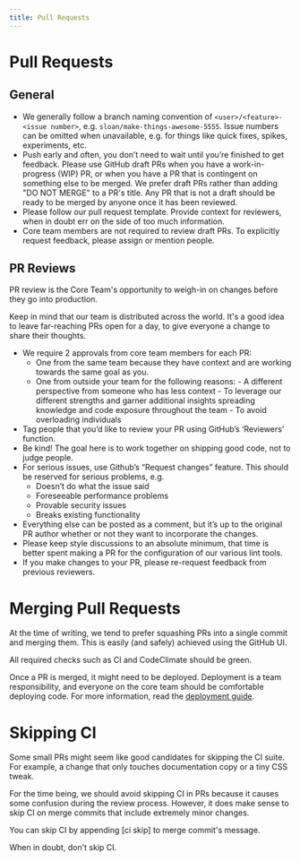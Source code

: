 ```yaml
---
title: Pull Requests
---
```


# Pull Requests

## General

- We generally follow a branch naming convention of
  `<user>/<feature>-<issue number>`, e.g. `sloan/make-things-awesome-5555`.
  Issue numbers can be omitted when unavailable, e.g. for things like quick
  fixes, spikes, experiments, etc.
- Push early and often, you don’t need to wait until you’re finished to get
  feedback. Please use GitHub draft PRs when you have a work-in-progress (WIP)
  PR, or when you have a PR that is contingent on something else to be merged.
  We prefer draft PRs rather than adding "DO NOT MERGE" to a PR's title. Any PR
  that is not a draft should be ready to be merged by anyone once it has been
  reviewed.
- Please follow our pull request template. Provide context for reviewers, when
  in doubt err on the side of too much information.
- Core team members are not required to review draft PRs. To explicitly request
  feedback, please assign or mention people.

## PR Reviews

PR review is the Core Team's opportunity to weigh-in on changes before they go
into production.

Keep in mind that our team is distributed across the world. It's a good idea to
leave far-reaching PRs open for a day, to give everyone a change to share their
thoughts.

- We require 2 approvals from core team members for each PR:
  - One from the same team because they have context and are working towards the
    same goal as you.
  - One from outside your team for the following reasons: - A different
    perspective from someone who has less context - To leverage our different
    strengths and garner additional insights spreading knowledge and code
    exposure throughout the team - To avoid overloading individuals
- Tag people that you’d like to review your PR using GitHub’s ‘Reviewers’
  function.
- Be kind! The goal here is to work together on shipping good code, not to judge
  people.
- For serious issues, use Github’s “Request changes” feature. This should be
  reserved for serious problems, e.g.
  - Doesn’t do what the issue said
  - Foreseeable performance problems
  - Provable security issues
  - Breaks existing functionality
- Everything else can be posted as a comment, but it’s up to the original PR
  author whether or not they want to incorporate the changes.
- Please keep style discussions to an absolute minimum, that time is better
  spent making a PR for the configuration of our various lint tools.
- If you make changes to your PR, please re-request feedback from previous
  reviewers.

# Merging Pull Requests

At the time of writing, we tend to prefer squashing PRs into a single commit and
merging them. This is easily (and safely) achieved using the GitHub UI.

All required checks such as CI and CodeClimate should be green.

Once a PR is merged, it might need to be deployed. Deployment is a team
responsibility, and everyone on the core team should be comfortable deploying
code. For more information, read the
[deployment guide](https://docs.dev.to/maintainers/deployment).

# Skipping CI

Some small PRs might seem like good candidates for skipping the CI suite. For
example, a change that only touches documentation copy or a tiny CSS tweak.

For the time being, we should avoid skipping CI in PRs because it causes some
confusion during the review process. However, it does make sense to skip CI on
merge commits that include extremely minor changes.

You can skip CI by appending [ci skip] to merge commit's message.

When in doubt, don't skip CI.
